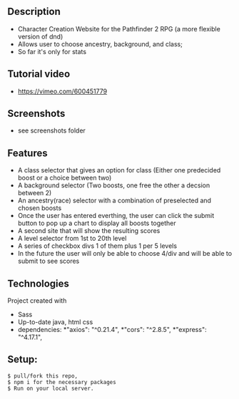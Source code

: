 ## Description
* Character Creation Website for the Pathfinder 2 RPG (a more flexible version of dnd)
* Allows user to choose ancestry, background, and class;
* So far it's only for stats

## Tutorial video
* https://vimeo.com/600451779

## Screenshots
* see screenshots folder 

## Features
* A class selector that gives an option for class (Either one predecided boost or a choice between two)
* A background selector (Two boosts, one free the other a decsion between 2)
* An ancestry(race) selector with a combination of preselected and chosen boosts
* Once the user has entered everthing, the user can click the submit button to pop up a chart to display all boosts together
* A second site that will show the resulting scores
* A level selector from 1st to 20th level
* A series of checkbox divs 1 of them plus 1 per 5 levels
* In the future the user will only be able to choose 4/div and will be able to submit to see scores

## Technologies
Project created with
* Sass
* Up-to-date java, html css
* dependencies: 
    *"axios": "^0.21.4",
    *"cors": "^2.8.5",
    *"express": "^4.17.1",
    
 ## Setup: 
 ```
 $ pull/fork this repo,
 $ npm i for the necessary packages
 $ Run on your local server. 
 ```

